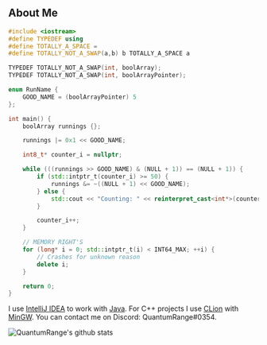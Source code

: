## About Me
```cpp
#include <iostream>
#define TYPEDEF using
#define TOTALLY_A_SPACE =
#define TOTALLY_NOT_A_SWAP(a,b) b TOTALLY_A_SPACE a

TYPEDEF TOTALLY_NOT_A_SWAP(int, boolArray);
TYPEDEF TOTALLY_NOT_A_SWAP(int, boolArrayPointer);

enum RunName {
    GOOD_NAME = (boolArrayPointer) 5
};

int main() {
    boolArray runnings {};

    runnings |= 0x1 << GOOD_NAME;

    int8_t* counter_i = nullptr;

    while (((runnings >> GOOD_NAME) & (NULL + 1)) == (NULL + 1)) {
        if (std::intptr_t(counter_i) >= 50) {
            runnings &= ~((NULL + 1) << GOOD_NAME);
        } else {
            std::cout << "Counting: " << reinterpret_cast<int*>(counter_i) << '\n';
        }

        counter_i++;
    }

    // MEMORY RIGHT'S
    for (long* i = 0; std::intptr_t(i) < INT64_MAX; ++i) {
        // Crashes for unknown reason
        delete i;
    }

    return 0;
}

```


I use [IntelliJ IDEA](https://www.jetbrains.com/de-de/idea/) to work with [Java](https://www.java.com/de/).
For C++ projects I use [CLion](https://www.jetbrains.com/de-de/clion/) with [MinGW](http://mingw-w64.org).
You can contact me on Discord: QuantumRange#0354.

![QuantumRange's github stats](https://github-readme-stats.vercel.app/api?username=QuantumRange&show_icons=true&theme=dark&include_all_commits=true&count_private=true)
